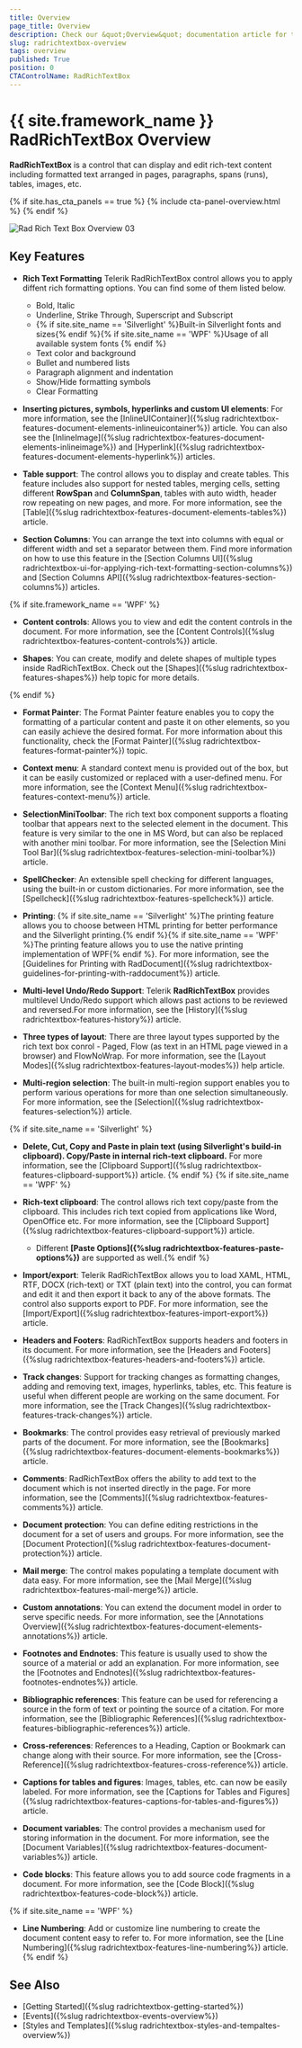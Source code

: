 ```yaml
---
title: Overview
page_title: Overview
description: Check our &quot;Overview&quot; documentation article for the RadRichTextBox {{ site.framework_name }} control.
slug: radrichtextbox-overview
tags: overview
published: True
position: 0
CTAControlName: RadRichTextBox
---
```


# {{ site.framework_name }} RadRichTextBox Overview

__RadRichTextBox__ is a control that can display and edit rich-text content including formatted text arranged in pages, paragraphs, spans (runs), tables, images, etc.

{% if site.has_cta_panels == true %}
{% include cta-panel-overview.html %}
{% endif %}

![Rad Rich Text Box Overview 03](images/RadRichTextBox_Overview_03.png)

## Key Features

* __Rich Text Formatting__
	Telerik RadRichTextBox control allows you to apply diffent rich formatting options. You can find some of them listed below.	
	* Bold, Italic
	* Underline, Strike Through, Superscript and Subscript
	* {% if site.site_name == 'Silverlight' %}Built-in Silverlight fonts and sizes{% endif %}{% if site.site_name == 'WPF' %}Usage of all available system fonts {% endif %}
	* Text color and background
	* Bullet and numbered lists
	* Paragraph alignment and indentation
	* Show/Hide formatting symbols
	* Clear Formatting 

* __Inserting pictures, symbols, hyperlinks and custom UI elements__:
	For more information, see the [InlineUIContainer]({%slug radrichtextbox-features-document-elements-inlineuicontainer%}) article. You can also see the [InlineImage]({%slug radrichtextbox-features-document-elements-inlineimage%}) and [Hyperlink]({%slug radrichtextbox-features-document-elements-hyperlink%}) articles.

* __Table support__:
	The control allows you to display and create tables. This feature includes also support for nested tables, merging cells, setting different __RowSpan__ and __ColumnSpan__, tables with auto width, header row repeating on new pages, and more. For more information, see the [Table]({%slug radrichtextbox-features-document-elements-tables%}) article.

* __Section Columns__:
	You can arrange the text into columns with equal or different width and set a separator between them. Find more information on how to use this feature in the [Section Columns UI]({%slug radrichtextbox-ui-for-applying-rich-text-formatting-section-columns%}) and [Section Columns API]({%slug radrichtextbox-features-section-columns%}) articles.
	
{% if site.framework_name == 'WPF' %}
* __Content controls__:
    Allows you to view and edit the content controls in the document. For more information, see the [Content Controls]({%slug radrichtextbox-features-content-controls%}) article.

* __Shapes__:
    You can create, modify and delete shapes of multiple types inside RadRichTextBox. Check out the [Shapes]({%slug radrichtextbox-features-shapes%}) help topic for more details.

{% endif %}

* __Format Painter__:
	The Format Painter feature enables you to copy the formatting of a particular content and paste it on other elements, so you can easily achieve the desired format. For more information about this functionality, check the [Format Painter]({%slug radrichtextbox-features-format-painter%}) topic.

* __Context menu__:
	A standard context menu is provided out of the box, but it can be easily customized or replaced with a user-defined menu. For more information, see the [Context Menu]({%slug radrichtextbox-features-context-menu%}) article.

* __SelectionMiniToolbar__:
	The rich text box component supports a floating toolbar that appears next to the selected element in the document. This feature is very similar to the one in MS Word, but can also be replaced with another mini toolbar. For more information, see the [Selection Mini Tool Bar]({%slug radrichtextbox-features-selection-mini-toolbar%}) article.

* __SpellChecker__:
	An extensible spell checking for different languages, using the built-in or custom dictionaries. For more information, see the [Spellcheck]({%slug radrichtextbox-features-spellcheck%}) article.

* __Printing__:
	{% if site.site_name == 'Silverlight' %}The printing feature allows you to choose between HTML printing for better performance and the Silverlight printing.{% endif %}{% if site.site_name == 'WPF' %}The printing feature allows you to use the native printing implementation of WPF{% endif %}. For more information, see the [Guidelines for Printing with RadDocument]({%slug radrichtextbox-guidelines-for-printing-with-raddocument%}) article.

* __Multi-level Undo/Redo Support__:
	Telerik __RadRichTextBox__ provides multilevel Undo/Redo support which allows past actions to be reviewed and reversed.For more information, see the [History]({%slug radrichtextbox-features-history%}) article.

* __Three types of layout__:
	There are three layout types supported by the rich text box conrol - Paged, Flow (as text in an HTML page viewed in a browser) and FlowNoWrap. For more information, see the [Layout Modes]({%slug radrichtextbox-features-layout-modes%}) help article.

* __Multi-region selection__:
	The built-in multi-region support enables you to perform various operations for more than one selection simultaneously. For more information, see the [Selection]({%slug radrichtextbox-features-selection%}) article.

{% if site.site_name == 'Silverlight' %}
* __Delete, Cut, Copy and Paste in plain text (using Silverlight's build-in clipboard). Copy/Paste in internal rich-text clipboard.__ For more information, see the [Clipboard Support]({%slug radrichtextbox-features-clipboard-support%}) article.
{% endif %}
{% if site.site_name == 'WPF' %}
* __Rich-text clipboard__:
    The control allows rich text copy/paste from the clipboard. This includes rich text copied from applications like Word, OpenOffice etc. For more information, see the [Clipboard Support]({%slug radrichtextbox-features-clipboard-support%}) article. 
    * Different **[Paste Options]({%slug radrichtextbox-features-paste-options%})** are supported as well.{% endif %}

* __Import/export__:
	Telerik RadRichTextBox allows you to load XAML, HTML, RTF, DOCX (rich-text) or TXT (plain text) into the control, you can format and edit it and then export it back to any of the above formats. The control also supports export to PDF. For more information, see the [Import/Export]({%slug radrichtextbox-features-import-export%}) article.

* __Headers and Footers__:
	RadRichTextBox supports headers and footers in its document. For more information, see the [Headers and Footers]({%slug radrichtextbox-features-headers-and-footers%}) article.

* __Track changes__:
	Support for tracking changes as formatting changes, adding and removing text, images, hyperlinks, tables, etc. This feature is useful when different people are working on the same document. For more information, see the [Track Changes]({%slug radrichtextbox-features-track-changes%}) article.

* __Bookmarks__:
	The control provides easy retrieval of previously marked parts of the document. For more information, see the [Bookmarks]({%slug radrichtextbox-features-document-elements-bookmarks%}) article.

* __Comments__:
	RadRichTextBox offers the ability to add text to the document which is not inserted directly in the page. For more information, see the [Comments]({%slug radrichtextbox-features-comments%}) article.

* __Document protection__:
	You can define editing restrictions in the document for a set of users and groups. For more information, see the [Document Protection]({%slug radrichtextbox-features-document-protection%}) article.

* __Mail merge__:
	The control makes populating a template document with data easy. For more information, see the [Mail Merge]({%slug radrichtextbox-features-mail-merge%}) article.

* __Custom annotations__:
	You can extend the document model in order to serve specific needs. For more information, see the [Annotations Overview]({%slug radrichtextbox-features-document-elements-annotations%}) article.

* __Footnotes and Endnotes__:
	This feature is usually used to show the source of a material or add an explanation. For more information, see the [Footnotes and Endnotes]({%slug radrichtextbox-features-footnotes-endnotes%}) article.

* __Bibliographic references__:
	This feature can be used for referencing a source in the form of text or pointing the source of a citation. For more information, see the [Bibliographic References]({%slug radrichtextbox-features-bibliographic-references%}) article.

* __Cross-references__:
	References to a Heading, Caption or Bookmark can change along with their source. For more information, see the [Cross-Reference]({%slug radrichtextbox-features-cross-reference%}) article.

* __Captions for tables and figures__:
	Images, tables, etc. can now be easily labeled. For more information, see the [Captions for Tables and Figures]({%slug radrichtextbox-features-captions-for-tables-and-figures%}) article.

* __Document variables__:
	The control provides a mechanism used for storing information in the document. For more information, see the [Document Variables]({%slug radrichtextbox-features-document-variables%}) article.

* __Code blocks__:
	This feature allows you to add source code fragments in a document. For more information, see the [Code Block]({%slug radrichtextbox-features-code-block%}) article.

{% if site.site_name == 'WPF' %}
* __Line Numbering__:
	Add or customize line numbering to create the document content easy to refer to. For more information, see the [Line Numbering]({%slug radrichtextbox-features-line-numbering%}) article.
{% endif %}
	
## See Also
 * [Getting Started]({%slug radrichtextbox-getting-started%})
 * [Events]({%slug radrichtextbox-events-overview%})
 * [Styles and Templates]({%slug radrichtextbox-styles-and-tempaltes-overview%})
